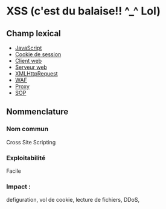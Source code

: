 # XSS (c'est du balaise!! ^_^ Lol)

## Champ lexical

* [JavaScript]()
* [Cookie de session]()
* [Client web]()
* [Serveur web]()
* [XMLHttpRequest]()
* [WAF]()
* [Proxy]()
* [SOP]()


## Nommenclature 
### Nom commun 
Cross Site Scripting
### Exploitabilité 
Facile 
### Impact : 
defiguration, vol de cookie, lecture de fichiers, DDoS,  
